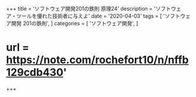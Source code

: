 +++
title = 'ソフトウェア開発201の鉄則 原理24'
description = 'ソフトウェア・ツールを優れた技術者に与えよ'
date = '2020-04-03'
tags = [
    'ソフトウェア開発 201の鉄則',
]
categories = [
    'ソフトウェア開発',
]
# url = https://note.com/rochefort10/n/nffb129cdb430'
+++
